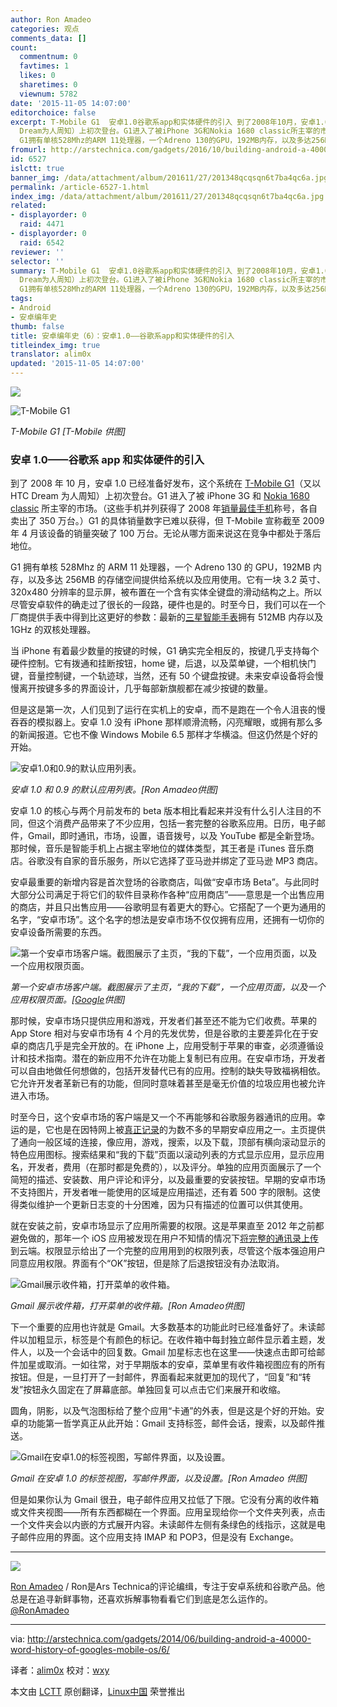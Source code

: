 ```yaml
---
author: Ron Amadeo
categories: 观点
comments_data: []
count:
  commentnum: 0
  favtimes: 1
  likes: 0
  sharetimes: 0
  viewnum: 5782
date: '2015-11-05 14:07:00'
editorchoice: false
excerpt: T-Mobile G1  安卓1.0谷歌系app和实体硬件的引入 到了2008年10月，安卓1.0已经准备好发布，这个系统在T-Mobile G1（又以HTC
  Dream为人周知）上初次登台。G1进入了被iPhone 3G和Nokia 1680 classic所主宰的市场。（这些手机并列获得了2008年销量最佳手机称号，各自卖出了350万台。）G1的具体销量数字已难以获得，但T-Mobile宣称截至2009年4月该设备的销量突破了100万台。无论从哪方面来说这在竞争中都处于落后地位。
  G1拥有单核528Mhz的ARM 11处理器，一个Adreno 130的GPU，192MB内存，以及多达256MB的存储空间提供给系统以及应用使用。它
fromurl: http://arstechnica.com/gadgets/2016/10/building-android-a-40000-word-history-of-googles-mobile-os/6/
id: 6527
islctt: true
banner_img: /data/attachment/album/201611/27/201348qcqsqn6t7ba4qc6a.jpg
permalink: /article-6527-1.html
index_img: /data/attachment/album/201611/27/201348qcqsqn6t7ba4qc6a.jpg.thumb.jpg
related:
- displayorder: 0
  raid: 4471
- displayorder: 0
  raid: 6542
reviewer: ''
selector: ''
summary: T-Mobile G1  安卓1.0谷歌系app和实体硬件的引入 到了2008年10月，安卓1.0已经准备好发布，这个系统在T-Mobile G1（又以HTC
  Dream为人周知）上初次登台。G1进入了被iPhone 3G和Nokia 1680 classic所主宰的市场。（这些手机并列获得了2008年销量最佳手机称号，各自卖出了350万台。）G1的具体销量数字已难以获得，但T-Mobile宣称截至2009年4月该设备的销量突破了100万台。无论从哪方面来说这在竞争中都处于落后地位。
  G1拥有单核528Mhz的ARM 11处理器，一个Adreno 130的GPU，192MB内存，以及多达256MB的存储空间提供给系统以及应用使用。它
tags:
- Android
- 安卓编年史
thumb: false
title: 安卓编年史（6）：安卓1.0——谷歌系app和实体硬件的引入
titleindex_img: true
translator: alim0x
updated: '2015-11-05 14:07:00'
---
```


![](/data/attachment/album/201611/27/201348qcqsqn6t7ba4qc6a.jpg)


![T-Mobile G1](/data/attachment/album/201511/05/000908f8jrf2muzj0zt280.jpg)


*T-Mobile G1 [T-Mobile 供图]*


### 安卓 1.0——谷歌系 app 和实体硬件的引入


到了 2008 年 10 月，安卓 1.0 已经准备好发布，这个系统在 [T-Mobile G1](http://arstechnica.com/gadgets/2008/10/android-g1-review/)（又以 HTC Dream 为人周知）上初次登台。G1 进入了被 iPhone 3G 和 [Nokia 1680 classic](http://en.wikipedia.org/wiki/Nokia_1680_classic) 所主宰的市场。（这些手机并列获得了 2008 年[销量最佳手机](http://en.wikipedia.org/wiki/List_of_best-selling_mobile_phones#2008)称号，各自卖出了 350 万台。）G1 的具体销量数字已难以获得，但 T-Mobile 宣称截至 2009 年 4 月该设备的销量突破了 100 万台。无论从哪方面来说这在竞争中都处于落后地位。


G1 拥有单核 528Mhz 的 ARM 11 处理器，一个 Adreno 130 的 GPU，192MB 内存，以及多达 256MB 的存储空间提供给系统以及应用使用。它有一块 3.2 英寸、320x480 分辨率的显示屏，被布置在一个含有实体全键盘的滑动结构之上。所以尽管安卓软件的确走过了很长的一段路，硬件也是的。时至今日，我们可以在一个厂商提供手表中得到比这更好的参数：最新的[三星智能手表](http://arstechnica.com/gadgets/2014/04/review-we-wear-samsungs-galaxy-gear-and-galaxy-fit-so-you-dont-have-to/)拥有 512MB 内存以及 1GHz 的双核处理器。


当 iPhone 有着最少数量的按键的时候，G1 确实完全相反的，按键几乎支持每个硬件控制。它有拨通和挂断按钮，home 键，后退，以及菜单键，一个相机快门键，音量控制键，一个轨迹球，当然，还有 50 个键盘按键。未来安卓设备将会慢慢离开按键多多的界面设计，几乎每部新旗舰都在减少按键的数量。


但是这是第一次，人们见到了运行在实机上的安卓，而不是跑在一个令人沮丧的慢吞吞的模拟器上。安卓 1.0 没有 iPhone 那样顺滑流畅，闪亮耀眼，或拥有那么多的新闻报道。它也不像 Windows Mobile 6.5 那样才华横溢。但这仍然是个好的开始。


![安卓1.0和0.9的默认应用列表。](/data/attachment/album/201511/05/000909pb0bg0570p5k5k6b.png)


*安卓 1.0 和 0.9 的默认应用列表。[Ron Amadeo供图]*


安卓 1.0 的核心与两个月前发布的 beta 版本相比看起来并没有什么引人注目的不同，但这个消费产品带来了不少应用，包括一套完整的谷歌系应用。日历，电子邮件，Gmail，即时通讯，市场，设置，语音拨号，以及 YouTube 都是全新登场。那时候，音乐是智能手机上占据主宰地位的媒体类型，其王者是 iTunes 音乐商店。谷歌没有自家的音乐服务，所以它选择了亚马逊并绑定了亚马逊 MP3 商店。


安卓最重要的新增内容是首次登场的谷歌商店，叫做“安卓市场 Beta”。与此同时大部分公司满足于将它们的软件目录称作各种“应用商店”——意思是一个出售应用的商店，并且只出售应用——谷歌明显有着更大的野心。它搭配了一个更为通用的名字，“安卓市场”。这个名字的想法是安卓市场不仅仅拥有应用，还拥有一切你的安卓设备所需要的东西。


![第一个安卓市场客户端。截图展示了主页，“我的下载”，一个应用页面，以及一个应用权限页面。](/data/attachment/album/201511/05/000911be4off7je13fjl7f.png)


*第一个安卓市场客户端。截图展示了主页，“我的下载”，一个应用页面，以及一个应用权限页面。[[Google](http://android-developers.blogspot.com/2008/08/android-market-user-driven-content.html)供图]*


那时候，安卓市场只提供应用和游戏，开发者们甚至还不能为它们收费。苹果的 App Store 相对与安卓市场有 4 个月的先发优势，但是谷歌的主要差异化在于安卓的商店几乎是完全开放的。在 iPhone 上，应用受制于苹果的审查，必须遵循设计和技术指南。潜在的新应用不允许在功能上复制已有应用。在安卓市场，开发者可以自由地做任何想做的，包括开发替代已有的应用。控制的缺失导致福祸相依。它允许开发者革新已有的功能，但同时意味着甚至是毫无价值的垃圾应用也被允许进入市场。


时至今日，这个安卓市场的客户端是又一个不再能够和谷歌服务器通讯的应用。幸运的是，它也是在因特网上被[真正记录](http://android-developers.blogspot.com/2008/08/android-market-user-driven-content.html)的为数不多的早期安卓应用之一。主页提供了通向一般区域的连接，像应用，游戏，搜索，以及下载，顶部有横向滚动显示的特色应用图标。搜索结果和“我的下载”页面以滚动列表的方式显示应用，显示应用名，开发者，费用（在那时都是免费的），以及评分。单独的应用页面展示了一个简短的描述、安装数、用户评论和评分，以及最重要的安装按钮。早期的安卓市场不支持图片，开发者唯一能使用的区域是应用描述，还有着 500 字的限制。这使得类似维护一个更新日志变的十分困难，因为只有描述的位置可以供其使用。


就在安装之前，安卓市场显示了应用所需要的权限。这是苹果直至 2012 年之前都避免做的，那年一个 iOS 应用被发现在用户不知情的情况下[将完整的通讯录上传](http://arstechnica.com/gadgets/2012/02/path-addresses-privacy-controversy-but-social-apps-remain-a-risk-to-users/)到云端。权限显示给出了一个完整的应用用到的权限列表，尽管这个版本强迫用户同意应用权限。界面有个“OK”按钮，但是除了后退按钮没有办法取消。


![Gmail展示收件箱，打开菜单的收件箱。 ](/data/attachment/album/201511/05/000911q3h2il05agf8r84h.png)


*Gmail 展示收件箱，打开菜单的收件箱。[Ron Amadeo供图]*


下一个重要的应用也许就是 Gmail。大多数基本的功能此时已经准备好了。未读邮件以加粗显示，标签是个有颜色的标记。在收件箱中每封独立邮件显示着主题，发件人，以及一个会话中的回复数。Gmail 加星标志也在这里——快速点击即可给邮件加星或取消。一如往常，对于早期版本的安卓，菜单里有收件箱视图应有的所有按钮。但是，一旦打开了一封邮件，界面看起来就更加的现代了，“回复”和“转发”按钮永久固定在了屏幕底部。单独回复可以点击它们来展开和收缩。


圆角，阴影，以及气泡图标给了整个应用“卡通”的外表，但是这是个好的开始。安卓的功能第一哲学真正从此开始：Gmail 支持标签，邮件会话，搜索，以及邮件推送。


![Gmail在安卓1.0的标签视图，写邮件界面，以及设置。](/data/attachment/album/201511/05/000912mclul0uoqtpuqlyg.png)


*Gmail 在安卓 1.0 的标签视图，写邮件界面，以及设置。[Ron Amadeo 供图]*


但是如果你认为 Gmail 很丑，电子邮件应用又拉低了下限。它没有分离的收件箱或文件夹视图——所有东西都糊在一个界面。应用呈现给你一个文件夹列表，点击一个文件夹会以内嵌的方式展开内容。未读邮件左侧有条绿色的线指示，这就是电子邮件应用的界面。这个应用支持 IMAP 和 POP3，但是没有 Exchange。




---


![](/data/attachment/album/201511/05/000912ftzpb8bj71pq4b7a.jpg)


[Ron Amadeo](http://arstechnica.com/author/ronamadeo) / Ron是Ars Technica的评论编缉，专注于安卓系统和谷歌产品。他总是在追寻新鲜事物，还喜欢拆解事物看看它们到底是怎么运作的。[@RonAmadeo](https://twitter.com/RonAmadeo)




---


via: <http://arstechnica.com/gadgets/2014/06/building-android-a-40000-word-history-of-googles-mobile-os/6/>


译者：[alim0x](https://github.com/alim0x) 校对：[wxy](https://github.com/wxy)


本文由 [LCTT](https://github.com/LCTT/TranslateProject) 原创翻译，[Linux中国](http://linux.cn/) 荣誉推出